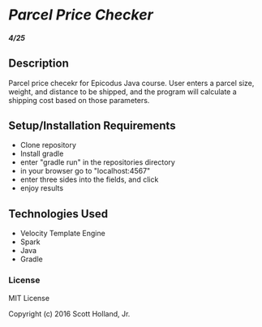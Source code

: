 # _Parcel Price Checker_

#### _4/25_

## Description
Parcel price checekr for Epicodus Java course. User enters a parcel size, weight, and distance to be shipped, and the program will calculate a shipping cost based on those parameters.

## Setup/Installation Requirements
* Clone repository
* Install gradle
* enter "gradle run" in the repositories directory
* in your browser go to "localhost:4567"
* enter three sides into the fields, and click
* enjoy results

## Technologies Used
* Velocity Template Engine
* Spark
* Java
* Gradle

### License

MIT License

Copyright (c) 2016 Scott Holland, Jr.
